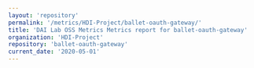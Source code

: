 ```yaml
---
layout: 'repository'
permalink: '/metrics/HDI-Project/ballet-oauth-gateway/'
title: 'DAI Lab OSS Metrics Metrics report for ballet-oauth-gateway'
organization: 'HDI-Project'
repository: 'ballet-oauth-gateway'
current_date: '2020-05-01'
---
```

